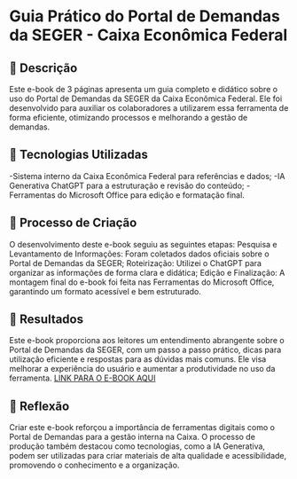 # Guia Prático do Portal de Demandas da SEGER - Caixa Econômica Federal

## 📒 Descrição
Este e-book de 3 páginas apresenta um guia completo e didático sobre o uso do Portal de Demandas da SEGER da Caixa Econômica Federal. Ele foi desenvolvido para auxiliar os colaboradores a utilizarem essa ferramenta de forma eficiente, otimizando processos e melhorando a gestão de demandas.

## 🤖 Tecnologias Utilizadas
-Sistema interno da Caixa Econômica Federal para referências e dados;
-IA Generativa ChatGPT para a estruturação e revisão do conteúdo;
-Ferramentas do Microsoft Office para edição e formatação final.

## 🧐 Processo de Criação
O desenvolvimento deste e-book seguiu as seguintes etapas:
Pesquisa e Levantamento de Informações: Foram coletados dados oficiais sobre o Portal de Demandas da SEGER;
Roteirização: Utilizei o ChatGPT para organizar as informações de forma clara e didática;
Edição e Finalização: A montagem final do e-book foi feita nas Ferramentas do Microsoft Office, garantindo um formato acessível e bem estruturado.

## 🚀 Resultados
Este e-book proporciona aos leitores um entendimento abrangente sobre o Portal de Demandas da SEGER, com um passo a passo prático, dicas para utilização eficiente e respostas para as dúvidas mais comuns. Ele visa melhorar a experiência do usuário e aumentar a produtividade no uso da ferramenta.
[LINK PARA O E-BOOK AQUI](https://drive.google.com/file/d/1pQ7-O6ye9G_jmntnvwWmqrt0jSqaV463/view?usp=drive_link)

## 💭 Reflexão
Criar este e-book reforçou a importância de ferramentas digitais como o Portal de Demandas para a gestão interna na Caixa. O processo de produção também destacou como tecnologias, como a IA Generativa, podem ser utilizadas para criar materiais de alta qualidade e acessibilidade, promovendo o conhecimento e a organização.


